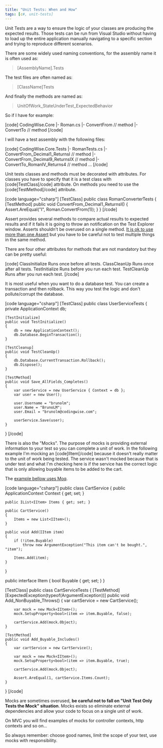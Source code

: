 ```yaml
---
title: "Unit Tests: When and How"
tags: [c#, unit-tests]
---
```


Unit Tests are a way to ensure the logic of your classes are producing the expected results. Those tests can be run from Visual Studio without having to load up the entire application manually navigating to a specific section and trying to reproduce different scenarios.
<!--more-->

There are some widely used naming conventions, for the assembly name it is often used as:

<blockquote>[AssemblyName].Tests</blockquote>

The test files are often named as:

<blockquote>[ClassName]Tests</blockquote>

And finally the methods are named as:

<blockquote>UnitOfWork_StateUnderTest_ExpectedBehavior</blockquote>

So if I have for example:

[code]
CodingWise.Core
|- Roman.cs
   |- ConvertFrom  // method
   |- ConvertTo    // method
[/code]

I will have a test assembly with the following files:

[code]
CodingWise.Core.Tests
|- RomanTests.cs
   |- ConvertFrom_Decimal1_ReturnsI  // method
   |- ConvertFrom_Decimal9_ReturnsIX // method
   |- ConvertTo_RomanIV_Returns4     // method
   ...
[/code]

Unit tests classes and methods must be decorated with attributes. For classes you have to specify that it is a test class with [code]TestClass[/code] attribute. On methods you need to use the [code]TestMethod[/code] attribute.

[code language="csharp"]
[TestClass]
public class RomanConverterTests
{
    [TestMethod]
    public void ConvertFrom_Decimal1_ReturnsI()
    {
        Assert.AreEqual("I", Roman.ConvertFrom(1));
    }
}
[/code]

Assert provides several methods to compare actual results to expected results and if it fails it is going to throw an notification on the Test Explorer window. Asserts shouldn't be overused on a single method. <a href="http://programmers.stackexchange.com/a/7829/1451" target="_blank">It is ok to use more than one Assert</a> but you have to be careful not to test multiple things in the same method.

There are four other attributes for methods that are not mandatory but they can be pretty useful:

[code]
ClassInitialize   Runs once before all tests.
ClassCleanUp      Runs once after all tests.
TestInitialize    Runs before you run each test.
TestCleanUp       Runs after you run each test.
[/code]

It is most useful when you want to do a database test. You can create a transaction and then rollback. This way you test the logic and don't pollute/corrupt the database.

[code language="csharp"]
[TestClass]
public class UserServiceTests
{
    private ApplicationContext db;

    [TestInitialize]
    public void TestInitialize()
    {
        db = new ApplicationContext();
        db.Database.BeginTransaction();
    }

    [TestCleanup]
    public void TestCleanUp()
    {
        db.Database.CurrentTransaction.Rollback();
        db.Dispose();
    }

    [TestMethod]
    public void Save_AllFields_Completes()
    {
        var userService = new UserService { Context = db };
        var user = new User();

        user.Username = "brunolm";
        user.Name = "BrunoLM";
        user.Email = "brunolm@codingwise.com";

        userService.Save(user);
    }
}
[/code]

There is also the "Mocks". The purpose of mocks is providing external information to your test so you can complete a unit of work. In the following example I'm mocking an [code]IItem[/code] because it doesn't really matter to the unit of work being tested. The service wasn't mocked because that is under test and what I'm checking here is if the service has the correct logic that is only allowing buyable items to be added to the cart.

The <a href="https://www.nuget.org/packages/Moq/" target="_blank">example bellow uses Moq</a>.

[code language="csharp"]
public class CartService
{
    public ApplicationContext Context { get; set; }

    public IList<IItem> Items { get; set; }

    public CartService()
    {
        Items = new List<IItem>();
    }

    public void Add(IItem item)
    {
        if (!item.Buyable)
            throw new ArgumentException("This item can't be bought.", "item");

        Items.Add(item);
    }
}

public interface IItem
{
    bool Buyable { get; set; }
}

[TestClass]
public class CartServiceTests
{
    [TestMethod]
    [ExpectedException(typeof(ArgumentException))]
    public void Add_NonBuyable_Throws()
    {
        var cartService = new CartService();

        var mock = new Mock<IItem>();
        mock.SetupProperty<bool>(item => item.Buyable, false);

        cartService.Add(mock.Object);
    }

    [TestMethod]
    public void Add_Buyable_Includes()
    {
        var cartService = new CartService();

        var mock = new Mock<IItem>();
        mock.SetupProperty<bool>(item => item.Buyable, true);

        cartService.Add(mock.Object);

        Assert.AreEqual(1, cartService.Items.Count);
    }
}
[/code]

Mocks are sometimes overused, <strong>be careful not to fall on "Unit Test Only Tests the Mock" situation</strong>. Mocks exists so eliminate external dependencies and allow your code to focus on a single unit of work.

On MVC you will find examples of mocks for controller contexts, http contexts and so on...

So always remember: choose good names, limit the scope of your test, use mocks with responsibility.
